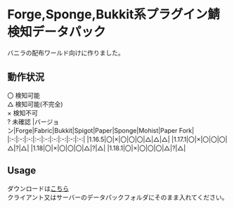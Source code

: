 # Forge,Sponge,Bukkit系プラグイン鯖検知データパック
バニラの配布ワールド向けに作りました。  
## 動作状況
〇 検知可能  
△ 検知可能(不完全)  
× 検知不可  
? 未確認
|バージョン|Forge|Fabric|Bukkit|Spigot|Paper|Sponge|Mohist|Paper Fork|
|:-:|:-:|:-:|:-:|:-:|:-:|:-:|:-:|:-:|
|1.16.5|〇|×|〇|〇|〇|△|△|△|
|1.17.1|〇|×|〇|〇|〇|△|?|△|
|1.18|〇|×|〇|〇|〇|△|?|△|
|1.18.1|〇|×|〇|〇|〇|△|?|△|
## Usage
ダウンロードは[こちら](https://github.com/0kq-github/not_vanilla_detector/releases/latest)  
クライアント又はサーバーのデータパックフォルダにそのまま入れてください。    
